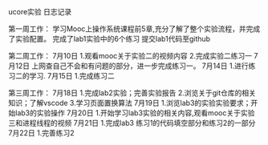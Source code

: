ucore实验
日志记录

第一周工作：
学习Mooc上操作系统课程前5章,充分了解了整个实验流程，并完成了实验配置。
完成了lab1实验中的6个练习
提交lab1代码至github

第二周工作：
7月10日 1.观看mooc关于实验二的视频内容
        2.完成实验二练习一 
7月12日 上网查自己不会和有问题的部分，进一步完成练习一。 
7月14日 1.进行练习二的学习. 
7月15日 1.完成练习二 

第三周工作：
7月18日 1.完成lab2实验；完善实验报告
        2.浏览关于git仓库的相关知识；了解vscode
        3.学习页面置换算法
7月19日 1.浏览lab3的实验实验要求；开始lab3的实验操作
7月20日 1.开始学习lab3实验的相关内容,观看mooc关于实验三和进程线程的视频
7月21日 1.完成lab3 练习1的代码填空部分和练习2的一部分
7月22日 1.完善练习2

